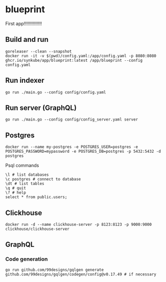 # blueprint
First app!!!!!!!!!!!!!!

## Build and run

```
goreleaser --clean --snapshot
docker run -it -v $(pwd)/config.yaml:/app/config.yaml -p 8080:8080 ghcr.io/synkube/app/blueprint:latest /app/blueprint --config config.yaml
```

## Run indexer
```
go run ./main.go --config config/config.yaml
```

## Run server (GraphQL)
```
go run ./main.go --config config/config_server.yaml server
```

## Postgres
```
docker run --name my-postgres -e POSTGRES_USER=postgres -e POSTGRES_PASSWORD=mypassword -e POSTGRES_DB=postgres -p 5432:5432 -d postgres
```

Psql commands
```
\l # list databases
\c postgres # connect to database
\dt # list tables
\q # quit
\? # help
select * from public.users;
```

## Clickhouse
```
docker run -d --name clickhouse-server -p 8123:8123 -p 9000:9000 clickhouse/clickhouse-server
```

## GraphQL
### Code generation
```
go run github.com/99designs/gqlgen generate
github.com/99designs/gqlgen/codegen/config@v0.17.49 # if necessary
```
